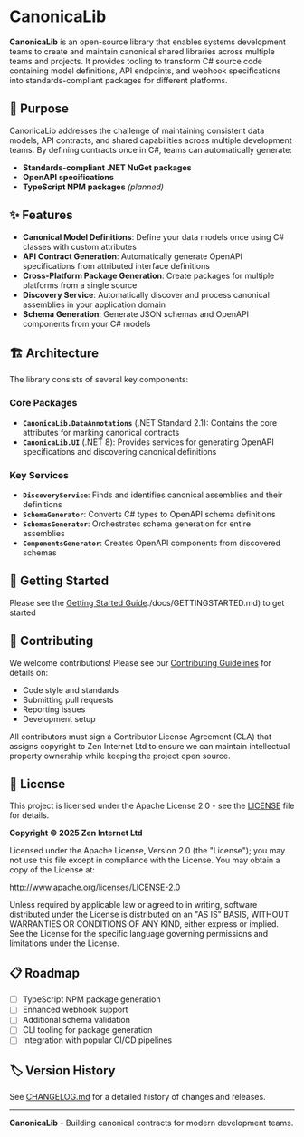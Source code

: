 ﻿# CanonicaLib

**CanonicaLib** is an open-source library that enables systems development teams to create and maintain canonical shared libraries across multiple teams and projects. It provides tooling to transform C# source code containing model definitions, API endpoints, and webhook specifications into standards-compliant packages for different platforms.

## 🎯 Purpose

CanonicaLib addresses the challenge of maintaining consistent data models, API contracts, and shared capabilities across multiple development teams. By defining contracts once in C#, teams can automatically generate:

- **Standards-compliant .NET NuGet packages**
- **OpenAPI specifications**
- **TypeScript NPM packages** *(planned)*

## ✨ Features

- **Canonical Model Definitions**: Define your data models once using C# classes with custom attributes
- **API Contract Generation**: Automatically generate OpenAPI specifications from attributed interface definitions
- **Cross-Platform Package Generation**: Create packages for multiple platforms from a single source
- **Discovery Service**: Automatically discover and process canonical assemblies in your application domain
- **Schema Generation**: Generate JSON schemas and OpenAPI components from your C# models

## 🏗️ Architecture

The library consists of several key components:

### Core Packages

- **`CanonicaLib.DataAnnotations`** (.NET Standard 2.1): Contains the core attributes for marking canonical contracts
- **`CanonicaLib.UI`** (.NET 8): Provides services for generating OpenAPI specifications and discovering canonical definitions

### Key Services

- **`DiscoveryService`**: Finds and identifies canonical assemblies and their definitions
- **`SchemaGenerator`**: Converts C# types to OpenAPI schema definitions
- **`SchemasGenerator`**: Orchestrates schema generation for entire assemblies
- **`ComponentsGenerator`**: Creates OpenAPI components from discovered schemas

## 🚀 Getting Started

Please see the [Getting Started Guide]()./docs/GETTINGSTARTED.md) to get started

## 🤝 Contributing

We welcome contributions! Please see our [Contributing Guidelines](./docs/CONTRIBUTING.md) for details on:

- Code style and standards
- Submitting pull requests
- Reporting issues
- Development setup

All contributors must sign a Contributor License Agreement (CLA) that assigns copyright to Zen Internet Ltd to ensure we can maintain intellectual property ownership while keeping the project open source.

## 📄 License

This project is licensed under the Apache License 2.0 - see the [LICENSE](LICENSE) file for details.

**Copyright © 2025 Zen Internet Ltd**

Licensed under the Apache License, Version 2.0 (the "License"); you may not use this file except in compliance with the License. You may obtain a copy of the License at:

http://www.apache.org/licenses/LICENSE-2.0

Unless required by applicable law or agreed to in writing, software distributed under the License is distributed on an "AS IS" BASIS, WITHOUT WARRANTIES OR CONDITIONS OF ANY KIND, either express or implied. See the License for the specific language governing permissions and limitations under the License.

## 📋 Roadmap

- [ ] TypeScript NPM package generation
- [ ] Enhanced webhook support
- [ ] Additional schema validation
- [ ] CLI tooling for package generation
- [ ] Integration with popular CI/CD pipelines

## 🏷️ Version History

See [CHANGELOG.md](CHANGELOG.md) for a detailed history of changes and releases.

---

**CanonicaLib** - Building canonical contracts for modern development teams.